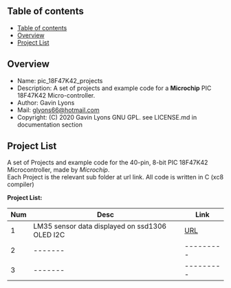 

Table of contents
---------------------------

  * [Table of contents](#table-of-contents)
  * [Overview](#overview)
  * [Project List](#project-list)


Overview
--------------------------------------------
* Name: pic_18F47K42_projects
* Description: A set of projects and example code for a **Microchip** 
 PIC 18F47K42 Micro-controller.
* Author: Gavin Lyons 
* Mail: glyons66@hotmail.com
* Copyright: (C) 2020 Gavin Lyons GNU GPL. see LICENSE.md in documentation section


Project List
-----------------------------------------
A set of Projects and example code for the 40-pin, 8-bit PIC 18F47K42 Microcontroller,
made by *Microchip*.  
Each Project is the relevant sub folder at url link. All code is written in C (xc8 compiler)

**Project List:**

| Num | Desc | Link |
| --- | --- | --- |
| 1 |  LM35 sensor data displayed on ssd1306 OLED I2C | [URL](projects/OLED_LM35) |
| 2 |  ------- |--------- |
| 3 |  ------- |--------- |
